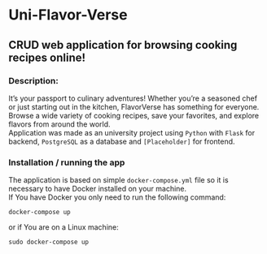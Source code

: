 # Uni-Flavor-Verse
## CRUD web application for browsing cooking recipes online!
### Description:
It’s your passport to culinary adventures! Whether you’re a seasoned chef or just starting out in the kitchen, FlavorVerse has something for everyone. Browse a wide variety of cooking recipes, save your favorites, and explore flavors from around the world.\
Application was made as an university project using ```Python``` with ```Flask``` for backend, ```PostgreSQL``` as a database and ```[Placeholder]``` for frontend.

### Installation / running the app
The application is based on simple ```docker-compose.yml``` file so it is necessary to have Docker installed on your machine.\
If You have Docker you only need to run the following command:
```console
docker-compose up
```
or if You are on a Linux machine:
```console
sudo docker-compose up
```
